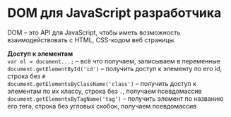# DOM для JavaScript разработчика

DOM &ndash; это API для JavaScript, чтобы иметь возможность взаимодействовать с HTML, CSS-кодом веб страницы.

**Доступ к элементам**<br />
`var el = document...;` &ndash; всё что получаем, записываем в переменные<br />
`document.getElementById('id')` &ndash; получить доступ к элементу по его id, строка без `#`<br />
`document.getElementsByClassName('class')` &ndash; получить доступ к элементам по их классу, строка без `.`, получаем псевдомассив<br />
`document.getElementsByTagName('tag')` &ndash; получить элемент по названию его тега, строка без угловых скобок, получаем псевдомассив<br />
